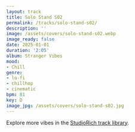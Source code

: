 ```yaml
---
layout: track
title: Solo Stand S02
permalink: /tracks/solo-stand-s02/
description: ''
image: /assets/covers/solo-stand-s02.webp
image_ready: false
date: 2025-01-01
duration: '2:05'
album: Stranger Vibes
mood:
- Chill
genre:
- lo-fi
- chillhop
- cinematic
bpm: 81
key: D
image_jpg: /assets/covers/solo-stand-s02.jpg
---
```


Explore more vibes in the [StudioRich track library](/tracks/).
